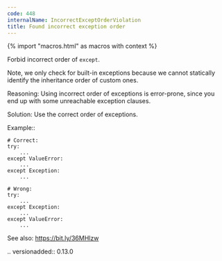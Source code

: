 ```yaml
---
code: 448
internalName: IncorrectExceptOrderViolation
title: Found incorrect exception order
---
```


{% import "macros.html" as macros with context %}


Forbid incorrect order of ``except``.

Note, we only check for built-in exceptions
because we cannot statically identify
the inheritance order of custom ones.

Reasoning:
    Using incorrect order of exceptions is error-prone, since
    you end up with some unreachable exception clauses.

Solution:
    Use the correct order of exceptions.

Example::

    # Correct:
    try:
        ...
    except ValueError:
        ...
    except Exception:
        ...

    # Wrong:
    try:
        ...
    except Exception:
        ...
    except ValueError:
        ...

See also:
    https://bit.ly/36MHlzw

.. versionadded:: 0.13.0
